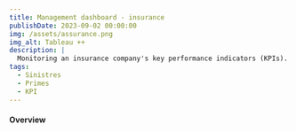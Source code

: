 ```yaml
---
title: Management dashboard - insurance
publishDate: 2023-09-02 00:00:00
img: /assets/assurance.png
img_alt: Tableau ++
description: |
  Monitoring an insurance company's key performance indicators (KPIs). 
tags:
  - Sinistres
  - Primes
  - KPI 
---
```


#### Overview